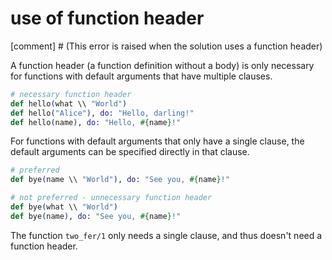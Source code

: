 # use of function header

[comment] # (This error is raised when the solution uses a function header)

A function header (a function definition without a body) is only necessary for functions with default arguments that have multiple clauses.

```elixir
# necessary function header
def hello(what \\ "World")
def hello("Alice"), do: "Hello, darling!"
def hello(name), do: "Hello, #{name}!"
```

For functions with default arguments that only have a single clause, the default arguments can be specified directly in that clause.

```elixir
# preferred
def bye(name \\ "World"), do: "See you, #{name}!"

# not preferred - unnecessary function header
def bye(what \\ "World")
def bye(name), do: "See you, #{name}!"
```

The function `two_fer/1` only needs a single clause, and thus doesn't need a function header.
